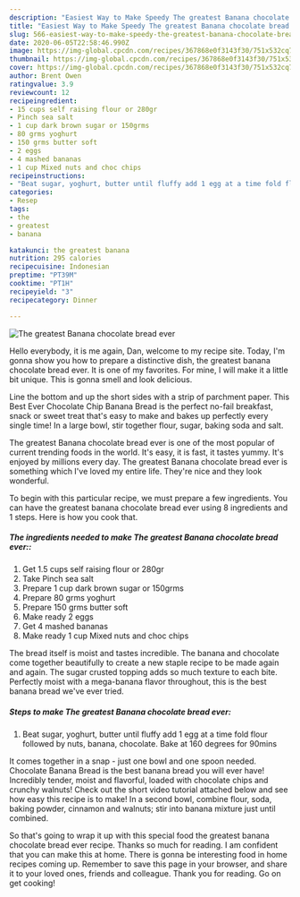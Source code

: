```yaml
---
description: "Easiest Way to Make Speedy The greatest Banana chocolate bread ever"
title: "Easiest Way to Make Speedy The greatest Banana chocolate bread ever"
slug: 566-easiest-way-to-make-speedy-the-greatest-banana-chocolate-bread-ever
date: 2020-06-05T22:58:46.990Z
image: https://img-global.cpcdn.com/recipes/367868e0f3143f30/751x532cq70/the-greatest-banana-chocolate-bread-ever-recipe-main-photo.jpg
thumbnail: https://img-global.cpcdn.com/recipes/367868e0f3143f30/751x532cq70/the-greatest-banana-chocolate-bread-ever-recipe-main-photo.jpg
cover: https://img-global.cpcdn.com/recipes/367868e0f3143f30/751x532cq70/the-greatest-banana-chocolate-bread-ever-recipe-main-photo.jpg
author: Brent Owen
ratingvalue: 3.9
reviewcount: 12
recipeingredient:
- 15 cups self raising flour or 280gr
- Pinch sea salt
- 1 cup dark brown sugar or 150grms
- 80 grms yoghurt
- 150 grms butter soft
- 2 eggs
- 4 mashed bananas
- 1 cup Mixed nuts and choc chips
recipeinstructions:
- "Beat sugar, yoghurt, butter until fluffy add 1 egg at a time fold flour followed by nuts, banana, chocolate. Bake at 160 degrees for 90mins"
categories:
- Resep
tags:
- the
- greatest
- banana

katakunci: the greatest banana
nutrition: 295 calories
recipecuisine: Indonesian
preptime: "PT39M"
cooktime: "PT1H"
recipeyield: "3"
recipecategory: Dinner

---
```



![The greatest Banana chocolate bread ever](https://img-global.cpcdn.com/recipes/367868e0f3143f30/751x532cq70/the-greatest-banana-chocolate-bread-ever-recipe-main-photo.jpg)

Hello everybody, it is me again, Dan, welcome to my recipe site. Today, I'm gonna show you how to prepare a distinctive dish, the greatest banana chocolate bread ever. It is one of my favorites. For mine, I will make it a little bit unique. This is gonna smell and look delicious.

Line the bottom and up the short sides with a strip of parchment paper. This Best Ever Chocolate Chip Banana Bread is the perfect no-fail breakfast, snack or sweet treat that&#39;s easy to make and bakes up perfectly every single time! In a large bowl, stir together flour, sugar, baking soda and salt.

The greatest Banana chocolate bread ever is one of the most popular of current trending foods in the world. It's easy, it is fast, it tastes yummy. It's enjoyed by millions every day. The greatest Banana chocolate bread ever is something which I've loved my entire life. They're nice and they look wonderful.


To begin with this particular recipe, we must prepare a few ingredients. You can have the greatest banana chocolate bread ever using 8 ingredients and 1 steps. Here is how you cook that.

##### The ingredients needed to make The greatest Banana chocolate bread ever::

1. Get 1.5 cups self raising flour or 280gr
1. Take Pinch sea salt
1. Prepare 1 cup dark brown sugar or 150grms
1. Prepare 80 grms yoghurt
1. Prepare 150 grms butter soft
1. Make ready 2 eggs
1. Get 4 mashed bananas
1. Make ready 1 cup Mixed nuts and choc chips


The bread itself is moist and tastes incredible. The banana and chocolate come together beautifully to create a new staple recipe to be made again and again. The sugar crusted topping adds so much texture to each bite. Perfectly moist with a mega-banana flavor throughout, this is the best banana bread we&#39;ve ever tried. 

##### Steps to make The greatest Banana chocolate bread ever:

1. Beat sugar, yoghurt, butter until fluffy add 1 egg at a time fold flour followed by nuts, banana, chocolate. Bake at 160 degrees for 90mins


It comes together in a snap - just one bowl and one spoon needed. Chocolate Banana Bread is the best banana bread you will ever have! Incredibly tender, moist and flavorful, loaded with chocolate chips and crunchy walnuts! Check out the short video tutorial attached below and see how easy this recipe is to make! In a second bowl, combine flour, soda, baking powder, cinnamon and walnuts; stir into banana mixture just until combined. 

So that's going to wrap it up with this special food the greatest banana chocolate bread ever recipe. Thanks so much for reading. I am confident that you can make this at home. There is gonna be interesting food in home recipes coming up. Remember to save this page in your browser, and share it to your loved ones, friends and colleague. Thank you for reading. Go on get cooking!
